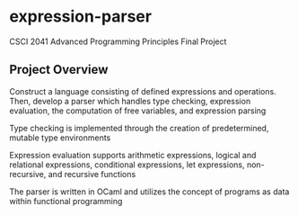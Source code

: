 # expression-parser
CSCI 2041 Advanced Programming Principles Final Project 

## Project Overview 
Construct a language consisting of defined expressions and operations. Then, develop a parser which handles type checking, expression evaluation, the computation of free variables, and expression parsing

Type checking is implemented through the creation of predetermined, mutable type environments

Expression evaluation supports arithmetic expressions, logical and relational expressions, conditional expressions, let expressions, non-recursive, and recursive functions

The parser is written in OCaml and utilizes the concept of programs as data within functional programming
